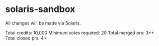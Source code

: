 # solaris-sandbox
All changes will be made via Solaris.

Total credits: 10,000
Minimum votes required: 20
Total merged prs: 3++
Total closed prs: 4+
